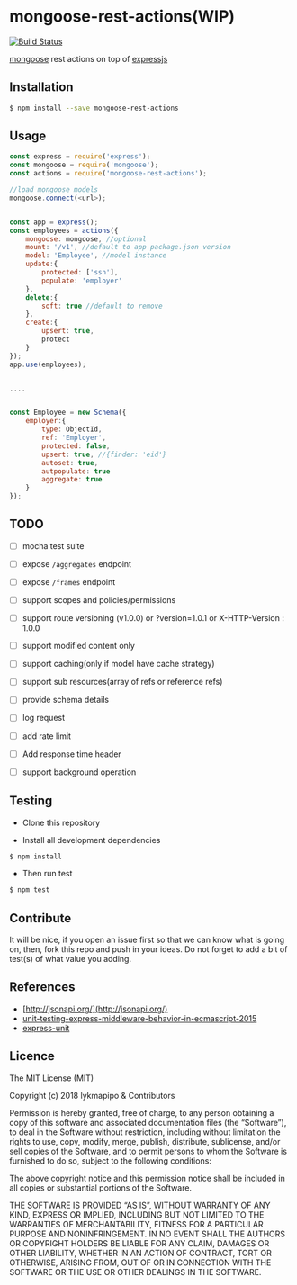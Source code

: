 # mongoose-rest-actions(WIP)

[![Build Status](https://travis-ci.org/lykmapipo/mongoose-rest-actions.svg?branch=master)](https://travis-ci.org/lykmapipo/mongoose-rest-actions)

[mongoose](https://github.com/Automattic/mongoose) rest actions on top of [expressjs](https://github.com/strongloop/express/)


## Installation
```sh
$ npm install --save mongoose-rest-actions
```

## Usage
```js
const express = require('express');
const mongoose = require('mongoose');
const actions = require('mongoose-rest-actions');

//load mongoose models
mongoose.connect(<url>);


const app = express();
const employees = actions({
	mongoose: mongoose, //optional
	mount: '/v1', //default to app package.json version
	model: 'Employee', //model instance
	update:{
		protected: ['ssn'],
		populate: 'employer'
	},
	delete:{
		soft: true //default to remove
	},
	create:{
		upsert: true,
		protect
	}
});
app.use(employees);


....


const Employee = new Schema({
	employer:{
		type: ObjectId,
		ref: 'Employer',
		protected: false,
		upsert: true, //{finder: 'eid'}
		autoset: true,
		autpopulate: true
		aggregate: true
	}
});


```

## TODO
- [ ] mocha test suite
- [ ] expose `/aggregates` endpoint
- [ ] expose `/frames` endpoint
- [ ] support scopes and policies/permissions
- [ ] support route versioning (v1.0.0) or ?version=1.0.1 or X-HTTP-Version : 1.0.0
- [ ] support modified content only
- [ ] support caching(only if model have cache strategy)
- [ ] support sub resources(array of refs or reference refs)
- [ ] provide schema details
- [ ] log request
- [ ] add rate limit
- [ ] Add response time header
- [ ] support background operation


## Testing
* Clone this repository

* Install all development dependencies
```sh
$ npm install
```

* Then run test
```sh
$ npm test
```


## Contribute
It will be nice, if you open an issue first so that we can know what is going on, then, fork this repo and push in your ideas. Do not forget to add a bit of test(s) of what value you adding.


## References
- [http://jsonapi.org/](http://jsonapi.org/)
- [unit-testing-express-middleware-behavior-in-ecmascript-2015](https://medium.com/@morrissinger/unit-testing-express-middleware-behavior-in-ecmascript-2015-f1641ebb8040)
- [express-unit](https://github.com/thebearingedge/express-unit)


## Licence
The MIT License (MIT)

Copyright (c) 2018 lykmapipo & Contributors

Permission is hereby granted, free of charge, to any person obtaining a copy of this software and associated documentation files (the “Software”), to deal in the Software without restriction, including without limitation the rights to use, copy, modify, merge, publish, distribute, sublicense, and/or sell copies of the Software, and to permit persons to whom the Software is furnished to do so, subject to the following conditions:

The above copyright notice and this permission notice shall be included in all copies or substantial portions of the Software.

THE SOFTWARE IS PROVIDED “AS IS”, WITHOUT WARRANTY OF ANY KIND, EXPRESS OR IMPLIED, INCLUDING BUT NOT LIMITED TO THE WARRANTIES OF MERCHANTABILITY, FITNESS FOR A PARTICULAR PURPOSE AND NONINFRINGEMENT. IN NO EVENT SHALL THE AUTHORS OR COPYRIGHT HOLDERS BE LIABLE FOR ANY CLAIM, DAMAGES OR OTHER LIABILITY, WHETHER IN AN ACTION OF CONTRACT, TORT OR OTHERWISE, ARISING FROM, OUT OF OR IN CONNECTION WITH THE SOFTWARE OR THE USE OR OTHER DEALINGS IN THE SOFTWARE. 
